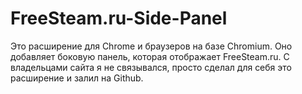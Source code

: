 # FreeSteam.ru-Side-Panel

Это расширение для Chrome и браузеров на базе Chromium.
Оно добавляет боковую панель, которая отображает FreeSteam.ru.
С владельцами сайта я не связывался, просто сделал для себя это расширение и залил на Github.